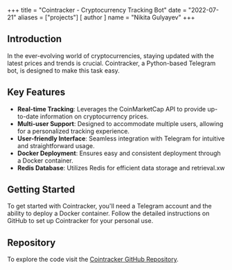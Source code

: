 +++
title = "Cointracker - Cryptocurrency Tracking Bot"
date = "2022-07-21"
aliases = ["projects"]
[ author ]
  name = "Nikita Gulyayev"
+++


## Introduction
In the ever-evolving world of cryptocurrencies, staying updated with the latest prices and trends is crucial. Cointracker, a Python-based Telegram bot, is designed to make this task easy.

## Key Features
- **Real-time Tracking**: Leverages the CoinMarketCap API to provide up-to-date information on cryptocurrency prices.
- **Multi-user Support**: Designed to accommodate multiple users, allowing for a personalized tracking experience.
- **User-friendly Interface**: Seamless integration with Telegram for intuitive and straightforward usage.
- **Docker Deployment**: Ensures easy and consistent deployment through a Docker container.
- **Redis Database**: Utilizes Redis for efficient data storage and retrieval.xw

## Getting Started
To get started with Cointracker, you'll need a Telegram account and the ability to deploy a Docker container. Follow the detailed instructions on GitHub to set up Cointracker for your personal use.

## Repository
To explore the code visit the [Cointracker GitHub Repository](https://github.com/nickyfoster/cointracker).
